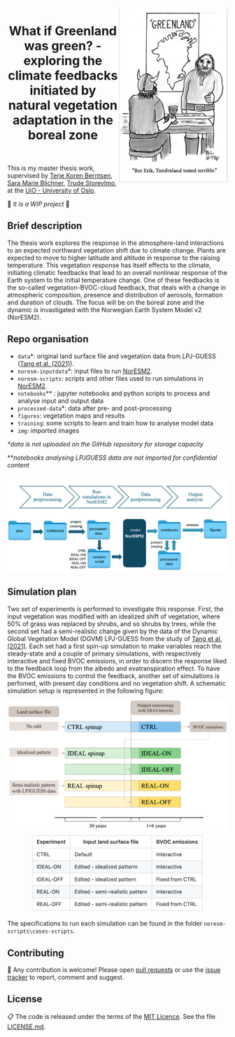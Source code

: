  <img align="right" width="250" src="./img/pic_for_readme2.png">
 <h1 align="center">  What if Greenland was green? - exploring the climate feedbacks initiated by natural vegetation adaptation in the boreal zone </h1> <br>
 
This is my master thesis work, supervised by [Terje Koren Berntsen](https://www.mn.uio.no/geo/english/people/aca/metos/terjebe/), [Sara Marie Blichner](https://github.com/sarambl), [Trude Storevlmo](https://www.mn.uio.no/geo/english/people/aca/metos/truds/index.html), at the [UiO - University of Oslo](https://www.uio.no/english/).

🚧 *It is a WIP project* 🚧

## Brief description
The thesis work explores the response in the atmosphere-land interactions to an expected northward vegetation shift due to climate change. Plants are expected to move to higher latitude and altitude in response to the raising temperature. This vegetation response has itself effects to the climate, initiating climatic feedbacks that lead to an overall nonlinear response of the Earth system to the initial temperature change. One of these feedbacks is the so-called vegetation-BVOC-cloud feedback, that deals with a change in atmospheric composition, presence and distribution of aerosols, formation and duration of clouds. The focus will be on the boreal zone and the dynamic is invastigated with the Norwegian Earth System Model v2 (NorESM2).

## Repo organisation
- `data`*: original land surface file and vegetation data from LPJ-GUESS ([Tang et al. (2021)](https://www.researchsquare.com/article/rs-1143422/v1)).
- `noresm-inputdata`*: input files to run [NorESM2](https://github.com/NorESMhub/NorESM).
- `noresm-scripts`: scripts and other files used to run simulations in [NorESM2](https://github.com/NorESMhub/NorESM).
- `notebooks`** : jupyter notebooks and python scripts to process and analyse input and output data
- `processed-data`*: data after pre- and post-processing
- `figures`: vegetation maps and results
- `training`: some scripts to learn and train how to analyse model data
- `img`: imported images

 *\*data is not uploaded on the GitHub repository for storage capacity*
 
 *\**notebooks analysing LPJGUESS data are not imported for confidential content*
<p align="center">
 <img align="centre" width="600" src="./img/github_workflow.png">
</p>

## Simulation plan
Two set of experiments is performed to investigate this response. First, the input vegetation was modified with an idealized shift of vegetation, where 50% of grass was replaced by shrubs, and so shrubs by trees, while the second set had a semi-realistic change given by the data of the Dynamic Global Vegetation Model (DGVM) LPJ-GUESS from the study of [Tang et al. (2021)](https://www.researchsquare.com/article/rs-1143422/v1). Each set had a first spin-up simulation to make variables reach the steady-state and a couple of primary simulations, with respectively interactive and fixed BVOC emissions, in order to discern the response liked to the feedback loop from the albedo and evatranspiration effect. To have the BVOC emissions to control the feedback, another set of simulations is perfomed, with present day conditions and no vegetation shift. A schematic simulation setup is represented in the following figure:

<p align="center">
 <img width="500" src="./img/simulation_scheme.png">
 <img align="top" src="/img/tab_simulations.png" width="400" />
</p>

The specifications to run each simulation can be found in the folder `noresm-scripts\cases-scripts`.

## Contributing

🚧 Any contribution is welcome! Please open [pull requests](https://github.com/adelezaini/master-thesis/pulls) or use the [issue tracker](https://github.com/adelezaini/master-thesis/issues) to report, comment and suggest.


## License

📋 The code is released under the terms of the [MIT Licence](https://opensource.org/licenses/MIT). See the file [LICENSE.md](https://github.com/adelezaini/master-thesis/blob/master/LICENSE).
